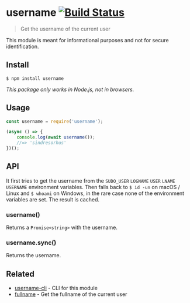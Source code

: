 # username [![Build Status](https://travis-ci.com/sindresorhus/username.svg?branch=master)](https://travis-ci.com/github/sindresorhus/username)

> Get the username of the current user

This module is meant for informational purposes and not for secure identification.

## Install

```
$ npm install username
```

*This package only works in Node.js, not in browsers.*

## Usage

```js
const username = require('username');

(async () => {
	console.log(await username());
	//=> 'sindresorhus'
})();
```

## API

It first tries to get the username from the `SUDO_USER` `LOGNAME` `USER` `LNAME` `USERNAME` environment variables. Then falls back to `$ id -un` on macOS / Linux and `$ whoami` on Windows, in the rare case none of the environment variables are set. The result is cached.

### username()

Returns a `Promise<string>` with the username.

### username.sync()

Returns the username.

## Related

- [username-cli](https://github.com/sindresorhus/username-cli) - CLI for this module
- [fullname](https://github.com/sindresorhus/fullname) - Get the fullname of the current user
